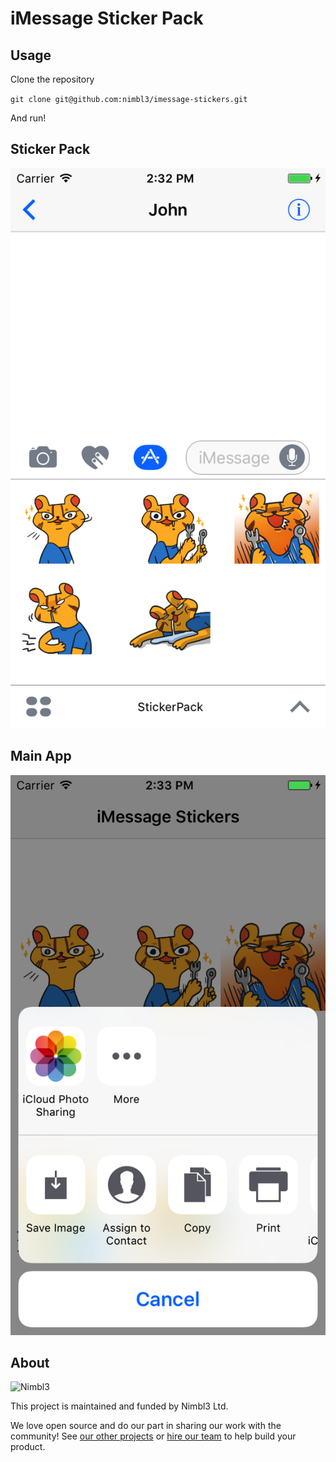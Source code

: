 # iMessage Sticker Pack

## Usage

Clone the repository

`git clone git@github.com:nimbl3/imessage-stickers.git`

And run!

## Sticker Pack
![Sticker Pack](sticker-pack.png)

## Main App
![Main App](main-app.png)

## About

![Nimbl3](https://dtvm7z6brak4y.cloudfront.net/logo/logo-repo-readme.jpg)

This project is maintained and funded by Nimbl3 Ltd.

We love open source and do our part in sharing our work with the community!
See [our other projects][community] or [hire our team][hire] to help build your product.

[community]: https://github.com/nimbl3
[hire]: https://nimbl3.com/
